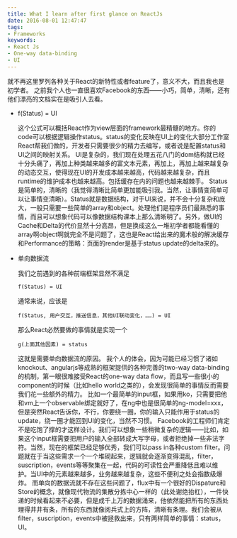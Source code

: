 ```yaml
---
title: What I learn after first glance on ReactJs
date: 2016-08-01 12:47:47
tags:
- Frameworks
keywords:
- React Js
- One-way data-binding
- UI
---
```


就不再这里罗列各种关于React的新特性或者feature了，意义不大，而且我也是初学者。
之前我个人也一直很喜欢Facebook的东西——小巧，简单，清晰，还有他们漂亮的文档实在是吸引人去看。

- f(Status) = UI

  这个公式可以概括React作为view层面的framework最精髓的地方。你的code可以根据逻辑操作status。status的变化反映在UI上的变化大部分工作室React帮我们做的，开发者只需要很少的精力去编写，或者说是配置status和UI之间的映射关系。
  UI是复杂的，我们现在处理五花八门的dom结构就已经十分头痛了，再加上种类越来越多的富文本元素，再加上，再加上越来越复杂的动态交互，使得现在UI的开发成本越来越高，代码越来越复杂，而且runtime的维护成本也越来越高。包括缓存在内的问题也越来越棘手。
  Status是简单的，清晰的（我觉得清晰比简单更加能吸引我。当然，让事情变简单可以让事情变清晰）。Status就是数据结构，对于UI来说，并不会十分复杂和庞大，一般只需要一些简单的array和object。处理他们是程序员们最熟悉的事情，而且可以想象代码可以像数据结构课本上那么清晰明了。另外，做UI的Cache和Delta的代价显然十分高昂，但是换成这么一堆初学者都能看懂的array啊object啊就完全不是问题了，这也是React给出来的魔术般的解决缓存和Performance的策略：页面的render是基于status update的delta来的。

- 单向数据流

  我们之前遇到的各种前端框架显然不满足

  ```
  f(Status) = UI
  ```

  通常来说，应该是

  ```
  f(Status, 用户交互，推送信息，其他UI联动变化，……) = UI
  ```

  那么React必然要做的事情就是实现一个

  ```
  g(上面其他因素) = status
  ```

  这就是需要单向数据流的原因。
  我个人的体会，因为可能已经习惯了诸如knockout、angularjs等成熟的框架提供的各种完善的two-way data-binding的机制，第一眼很难接受React的one-way data flow，而且写一些很小的component的时候（比如hello world之类的），会发现很简单的事情反而需要我们花一些额外的精力。
  比如一个最简单的input框，如果用ko，只需要把他和vm上一个observable绑定就好了，在ng中也是很简单的ng-model=xxx，但是突然React告诉你，不行，你要绕一圈，你的输入只能作用于status的update，绕一圈才能回到UI的变化，当然不习惯。
  Facebook的工程师们肯定不是吃饱了撑的才这样设计。我们可以想象一些稍微复杂的逻辑——比如，如果这个input框需要把用户的输入全部转成大写字母，或者拒绝掉一些非法字符。当然，现在的框架已经足够优秀，我们可以pass in各种custom filter。问题就在于当这些需求一个一个堆砌起来，逻辑就会逐渐变得混乱，filter，suscription，events等等聚集在一起，代码的可读性会严重降低且难以维护。当UI中的元素越来越多，业务越来越复杂，这些不便利之处会指数级爆炸。
  而单向的数据流就不存在这些问题了，flux中有一个很好的Dispature和Store的概念，就像现代物流的集散分拣中心一样的（此处谢绝抬杠），一件快递的时候看起来不必要，但是成千上万的数据涌来，他依然能把所有的东西处理得井井有条，所有的东西就像阅兵式上的方阵，清晰有条理。我们会被从filter，suscription，events中被拯救出来，只有两样简单的事情：status，UI。
